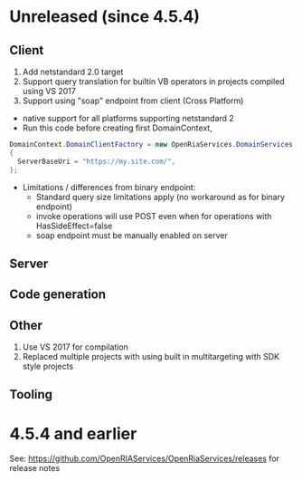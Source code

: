 # Unreleased (since 4.5.4)

## Client

1. Add netstandard 2.0 target
2. Support query translation for builtin VB operators in projects compiled using VS 2017
3. Support using "soap" endpoint from client (Cross Platform)
  * native support for all platforms supporting netstandard 2
  * Run this code before creating first DomainContext, 
  ``` csharp
  DomainContext.DomainClientFactory = new OpenRiaServices.DomainServices.Client.Web.SoapDomainClientFactory()
{
    ServerBaseUri = "https://my.site.com/",
};
```
  * Limitations / differences from binary endpoint:
    * Standard query size limitations apply (no workaround as for binary endpoint)
    * invoke operations will use POST even when for operations with HasSideEffect=false
    * soap endpoint must be manually enabled on server

## Server

## Code generation


## Other

1. Use VS 2017 for compilation
2. Replaced multiple projects with using built in multitargeting with SDK style projects



## Tooling

# 4.5.4 and earlier

See: https://github.com/OpenRIAServices/OpenRiaServices/releases for release notes

